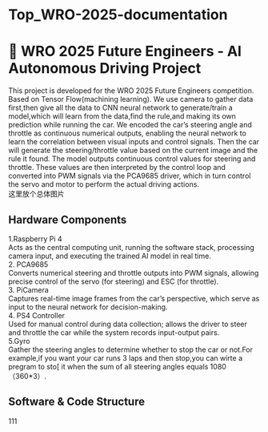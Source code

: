 # Top_WRO-2025-documentation
# 🚗 WRO 2025 Future Engineers - AI Autonomous Driving Project

This project is developed for the WRO 2025 Future Engineers competition. Based on Tensor Flow(machining learning). We use camera to gather data first,then give all the data to CNN neural network to generate/train a model,which will learn from the data,find the rule,and making its own prediction while running the car. We encoded the car’s steering angle and throttle as continuous numerical outputs, enabling the neural network to learn the correlation between visual inputs and control signals. Then the car will generate the steering/throttle value based on the current image and the rule it found. The model outputs continuous control values for steering and throttle. These values are then interpreted by the control loop and converted into PWM signals via the PCA9685 driver, which in turn control the servo and motor to perform the actual driving actions.  
这里放个总体图片  

##  Hardware Components
1.Raspberry Pi 4  
Acts as the central computing unit, running the software stack, processing camera input, and executing the trained AI model in real time.  
2. PCA9685  
Converts numerical steering and throttle outputs into PWM signals, allowing precise control of the servo (for steering) and ESC (for throttle).  
3. PiCamera  
Captures real-time image frames from the car’s perspective, which serve as input to the neural network for decision-making.  
4. PS4 Controller  
Used for manual control during data collection; allows the driver to steer and throttle the car while the system records input-output pairs.  
5.Gyro  
Gather the steering angles to determine whether to stop the car or not.For example,if you want your car runs 3 laps and then stop,you can wirte a pregram to sto[ it when the sum of all steering angles equals 1080（360*3）.

## Software & Code Structure  
111
